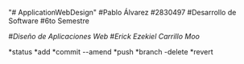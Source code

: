 "# ApplicationWebDesign" 
#Pablo Álvarez
#2830497
#Desarrollo de Software
#6to Semestre

#*Diseño de Aplicaciones Web*
#*Erick Ezekiel Carrillo Moo*

*status
*add
*commit --amend
*push
*branch -delete <branch>
*revert
